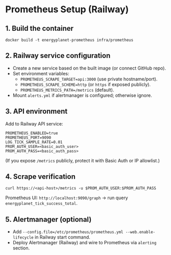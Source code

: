 # Prometheus Setup (Railway)

## 1. Build the container

```
docker build -t energyplanet-prometheus infra/prometheus
```

## 2. Railway service configuration

- Create a new service based on the built image (or connect GitHub repo).
- Set environment variables:
  - `PROMETHEUS_SCRAPE_TARGET=api:3000` (use private hostname/port).
  - `PROMETHEUS_SCRAPE_SCHEME=http` (or `https` if exposed publicly).
  - `PROMETHEUS_METRICS_PATH=/metrics` (default).
- Mount `alerts.yml` if alertmanager is configured; otherwise ignore.

## 3. API environment

Add to Railway API service:

```
PROMETHEUS_ENABLED=true
PROMETHEUS_PORT=9090
LOG_TICK_SAMPLE_RATE=0.01
PROM_AUTH_USER=<basic_auth_user>
PROM_AUTH_PASS=<basic_auth_pass>
```

(If you expose `/metrics` publicly, protect it with Basic Auth or IP allowlist.)

## 4. Scrape verification

```
curl https://<api-host>/metrics -u $PROM_AUTH_USER:$PROM_AUTH_PASS
```

Prometheus UI: `http://localhost:9090/graph` → run query `energyplanet_tick_success_total`.

## 5. Alertmanager (optional)

- Add `--config.file=/etc/prometheus/prometheus.yml --web.enable-lifecycle` in Railway start command.
- Deploy Alertmanager (Railway) and wire to Prometheus via `alerting` section.

